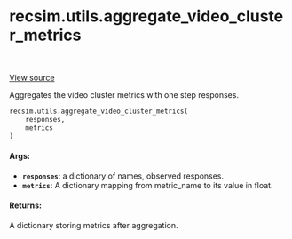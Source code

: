<div itemscope itemtype="http://developers.google.com/ReferenceObject">
<meta itemprop="name" content="recsim.utils.aggregate_video_cluster_metrics" />
<meta itemprop="path" content="Stable" />
</div>

# recsim.utils.aggregate_video_cluster_metrics

<table class="tfo-notebook-buttons tfo-api" align="left">
</table>

<a target="_blank" href="https://github.com/google-research/recsim/tree/master/recsim//utils.py">View
source</a>

Aggregates the video cluster metrics with one step responses.

```python
recsim.utils.aggregate_video_cluster_metrics(
    responses,
    metrics
)
```

<!-- Placeholder for "Used in" -->

#### Args:

*   <b>`responses`</b>: a dictionary of names, observed responses.
*   <b>`metrics`</b>: A dictionary mapping from metric_name to its value in
    float.

#### Returns:

A dictionary storing metrics after aggregation.
